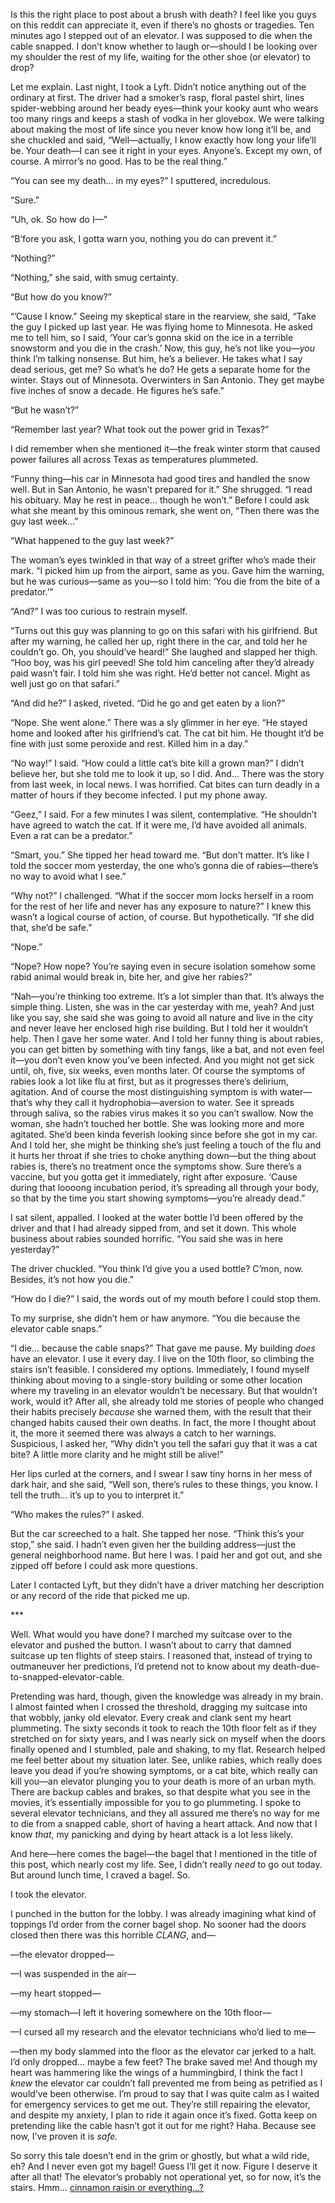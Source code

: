 Is this the right place to post about a brush with death? I feel like you guys on this reddit can appreciate it, even if there’s no ghosts or tragedies. Ten minutes ago I stepped out of an elevator. I was supposed to die when the cable snapped. I don’t know whether to laugh or—should I be looking over my shoulder the rest of my life, waiting for the other shoe (or elevator) to drop?

Let me explain. Last night, I took a Lyft. Didn’t notice anything out of the ordinary at first. The driver had a smoker’s rasp, floral pastel shirt, lines spider-webbing around her beady eyes—think your kooky aunt who wears too many rings and keeps a stash of vodka in her glovebox. We were talking about making the most of life since you never know how long it’ll be, and she chuckled and said, “Well—actually, I know exactly how long your life’ll be. Your death—I can see it right in your eyes. Anyone’s. Except my own, of course. A mirror’s no good. Has to be the real thing.”

“You can see my death… in my eyes?” I sputtered, incredulous.

“Sure.”

“Uh, ok. So how do I—”

“B’fore you ask, I gotta warn you, nothing you do can prevent it.”

“Nothing?”

“Nothing,” she said, with smug certainty.

“But how do you know?”

“’Cause I know.” Seeing my skeptical stare in the rearview, she said, “Take the guy I picked up last year. He was flying home to Minnesota. He asked me to tell him, so I said, ‘Your car’s gonna skid on the ice in a terrible snowstorm and you die in the crash.’ Now, this guy, he’s not like you—*you* think I’m talking nonsense. But him, he’s a believer. He takes what I say dead serious, get me? So what’s he do? He gets a separate home for the winter. Stays out of Minnesota. Overwinters in San Antonio. They get maybe five inches of snow a decade. He figures he’s safe.”

“But he wasn’t?”

“Remember last year? What took out the power grid in Texas?”

I did remember when she mentioned it—the freak winter storm that caused power failures all across Texas as temperatures plummeted.

“Funny thing—his car in Minnesota had good tires and handled the snow well. But in San Antonio, he wasn’t prepared for it.” She shrugged. “I read his obituary. May he rest in peace… though he won’t.” Before I could ask what she meant by this ominous remark, she went on, “Then there was the guy last week…”

“What happened to the guy last week?”

The woman’s eyes twinkled in that way of a street grifter who’s made their mark. “I picked him up from the airport, same as you. Gave him the warning, but he was curious—same as you—so I told him: ‘You die from the bite of a predator.’”

“And?” I was too curious to restrain myself.

“Turns out this guy was planning to go on this safari with his girlfriend. But after my warning, he called her up, right there in the car, and told her he couldn’t go. Oh, you should’ve heard!” She laughed and slapped her thigh. “Hoo boy, was his girl peeved! She told him canceling after they’d already paid wasn’t fair. I told him she was right. He’d better not cancel. Might as well just go on that safari.”

“And did he?” I asked, riveted. “Did he go and get eaten by a lion?”

“Nope. She went alone.” There was a sly glimmer in her eye. “He stayed home and looked after his girlfriend’s cat. The cat bit him. He thought it’d be fine with just some peroxide and rest. Killed him in a day.”

“No way!” I said. “How could a little cat’s bite kill a grown man?” I didn’t believe her, but she told me to look it up, so I did. And… There was the story from last week, in local news. I was horrified. Cat bites can turn deadly in a matter of hours if they become infected. I put my phone away.

“Geez,” I said. For a few minutes I was silent, contemplative. “He shouldn’t have agreed to watch the cat. If it were me, I’d have avoided all animals. Even a rat can be a predator.”

“Smart, you.” She tipped her head toward me. “But don’t matter. It’s like I told the soccer mom yesterday, the one who’s gonna die of rabies—there’s no way to avoid what I see.”

“Why not?” I challenged. “What if the soccer mom locks herself in a room for the rest of her life and never has any exposure to nature?” I knew this wasn’t a logical course of action, of course. But hypothetically. “If she did that, she’d be safe.”

“Nope.”

“Nope? How nope? You’re saying even in secure isolation somehow some rabid animal would break in, bite her, and give her rabies?”

“Nah—you’re thinking too extreme. It’s a lot simpler than that. It’s always the simple thing. Listen, she was in the car yesterday with me, yeah? And just like you say, she said she was going to avoid all nature and live in the city and never leave her enclosed high rise building. But I told her it wouldn’t help. Then I gave her some water. And I told her funny thing is about rabies, you can get bitten by something with tiny fangs, like a bat, and not even feel it—you don’t even know you’ve been infected. And you might not get sick until, oh, five, six weeks, even months later. Of course the symptoms of rabies look a lot like flu at first, but as it progresses there’s delirium, agitation. And of course the most distinguishing symptom is with water—that’s why they call it hydrophobia—aversion to water. See it spreads through saliva, so the rabies virus makes it so you can’t swallow. Now the woman, she hadn’t touched her bottle. She was looking more and more agitated. She’d been kinda feverish looking since before she got in my car. And I told her, she might be thinking she’s just feeling a touch of the flu and it hurts her throat if she tries to choke anything down—but the thing about rabies is, there’s no treatment once the symptoms show. Sure there’s a vaccine, but you gotta get it immediately, right after exposure. ‘Cause during that loooong incubation period, it’s spreading all through your body, so that by the time you start showing symptoms—you’re already dead.”

I sat silent, appalled. I looked at the water bottle I’d been offered by the driver and that I had already sipped from, and set it down. This whole business about rabies sounded horrific. “You said she was in here yesterday?”

The driver chuckled. “You think I’d give you a used bottle? C’mon, now. Besides, it’s not how you die.”

“How do I die?” I said, the words out of my mouth before I could stop them.

To my surprise, she didn’t hem or haw anymore. “You die because the elevator cable snaps.”

“I die… because the cable snaps?” That gave me pause. My building *does* have an elevator. I use it every day. I live on the 10th floor, so climbing the stairs isn’t feasible. I considered my options. Immediately, I found myself thinking about moving to a single-story building or some other location where my traveling in an elevator wouldn’t be necessary. But that wouldn’t work, would it? After all, she already told me stories of people who changed their habits precisely *because* she warned them, with the result that their changed habits caused their own deaths. In fact, the more I thought about it, the more it seemed there was always a catch to her warnings. Suspicious, I asked her, “Why didn’t you tell the safari guy that it was a cat bite? A little more clarity and he might still be alive!”

Her lips curled at the corners, and I swear I saw tiny horns in her mess of dark hair, and she said, “Well son, there’s rules to these things, you know. I tell the truth… it’s up to you to interpret it.”

“Who makes the rules?” I asked.

But the car screeched to a halt. She tapped her nose. “Think this’s your stop,” she said. I hadn’t even given her the building address—just the general neighborhood name. But here I was. I paid her and got out, and she zipped off before I could ask more questions.

Later I contacted Lyft, but they didn’t have a driver matching her description or any record of the ride that picked me up.

\*\*\*

Well. What would you have done? I marched my suitcase over to the elevator and pushed the button. I wasn’t about to carry that damned suitcase up ten flights of steep stairs. I reasoned that, instead of trying to outmaneuver her predictions, I’d pretend not to know about my death-due-to-snapped-elevator-cable.

Pretending was hard, though, given the knowledge was already in my brain. I almost fainted when I crossed the threshold, dragging my suitcase into that wobbly, janky old elevator. Every creak and clank sent my heart plummeting. The sixty seconds it took to reach the 10th floor felt as if they stretched on for sixty years, and I was nearly sick on myself when the doors finally opened and I stumbled, pale and shaking, to my flat. Research helped me feel better about my situation later. See, unlike rabies, which really does leave you dead if you’re showing symptoms, or a cat bite, which really can kill you—an elevator plunging you to your death is more of an urban myth. There are backup cables and brakes, so that despite what you see in the movies, it’s essentially impossible for you to go plummeting. I spoke to several elevator technicians, and they all assured me there’s no way for me to die from a snapped cable, short of having a heart attack. And now that I know *that*, my panicking and dying by heart attack is a lot less likely.

And here—here comes the bagel—the bagel that I mentioned in the title of this post, which nearly cost my life. See, I didn’t really *need* to go out today. But around lunch time, I craved a bagel. So.

I took the elevator.

I punched in the button for the lobby. I was already imagining what kind of toppings I’d order from the corner bagel shop. No sooner had the doors closed then there was this horrible *CLANG*, and—

—the elevator dropped—

—I was suspended in the air—

—my heart stopped—

—my stomach—I left it hovering somewhere on the 10th floor—

—I cursed all my research and the elevator technicians who’d lied to me—

—then my body slammed into the floor as the elevator car jerked to a halt. I’d only dropped… maybe a few feet? The brake saved me! And though my heart was hammering like the wings of a hummingbird, I think the fact I *knew* the elevator car couldn’t fall prevented me from being as petrified as I would’ve been otherwise. I’m proud to say that I was quite calm as I waited for emergency services to get me out. They’re still repairing the elevator, and despite my anxiety, I plan to ride it again once it’s fixed. Gotta keep on pretending like the cable hasn’t got it out for me right? Haha. Because see now, I’ve proven it is *safe.*

So sorry this tale doesn’t end in the grim or ghostly, but what a wild ride, eh? And I never even got my bagel! Guess I’ll get it now. Figure I deserve it after all that! The elevator’s probably not operational yet, so for now, it’s the stairs. Hmm… [cinnamon raisin or everything…?](https://www.reddit.com/r/QuincyLee/comments/11nxwz3/welcome_thanks_so_much_for_stopping_by/)